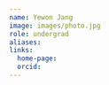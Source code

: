 ```yaml
---
name: Yewon Jang
image: images/photo.jpg
role: undergrad
aliases:
links:
  home-page:
  orcid:
---
```

